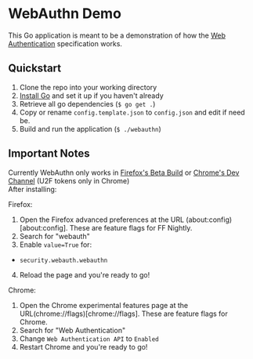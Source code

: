WebAuthn Demo
=============

This Go application is meant to be a demonstration of how the [Web Authentication](https://w3c.github.io/webauthn) specification works.


Quickstart
----------

1. Clone the repo into your working directory
2. [Install Go](https://golang.org/doc/install) and set it up if you haven't already
3. Retrieve all go dependencies (`$ go get .`)
4. Copy or rename `config.template.json` to `config.json` and edit if need be.
5. Build and run the application (`$ ./webauthn`)

Important Notes
---------------
Currently WebAuthn only works in [Firefox's Beta Build](https://download.mozilla.org/?product=firefox-beta-latest-ssl&os=osx&lang=en-US) or [Chrome's Dev 
Channel](https://www.chromium.org/getting-involved/dev-channel) (U2F tokens only in Chrome)  
After installing:  
  
Firefox:
1. Open the Firefox advanced preferences at the URL (about:config)[about:config]. These are feature flags for FF Nightly.
2. Search for "webauth"
3. Enable `value=True` for:
* `security.webauth.webauthn`
4. Reload the page and you're ready to go!
  
Chrome:
1. Open the Chrome experimental features page at the URL(chrome://flags)[chrome://flags]. These are feature flags for Chrome.
2. Search for "Web Authentication"
3. Change `Web Authentication API` to `Enabled`
4. Restart Chrome and you're ready to go!

